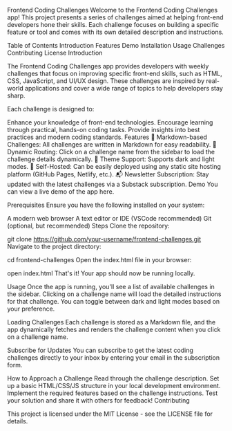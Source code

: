 Frontend Coding Challenges
Welcome to the Frontend Coding Challenges app! This project presents a series of challenges aimed at helping front-end developers hone their skills. Each challenge focuses on building a specific feature or tool and comes with its own detailed description and instructions.

Table of Contents
Introduction
Features
Demo
Installation
Usage
Challenges
Contributing
License
Introduction

The Frontend Coding Challenges app provides developers with weekly challenges that focus on improving specific front-end skills, such as HTML, CSS, JavaScript, and UI/UX design. These challenges are inspired by real-world applications and cover a wide range of topics to help developers stay sharp.

Each challenge is designed to:

Enhance your knowledge of front-end technologies.
Encourage learning through practical, hands-on coding tasks.
Provide insights into best practices and modern coding standards.
Features
📝 Markdown-based Challenges: All challenges are written in Markdown for easy readability.
📂 Dynamic Routing: Click on a challenge name from the sidebar to load the challenge details dynamically.
🌙 Theme Support: Supports dark and light modes.
🚀 Self-Hosted: Can be easily deployed using any static site hosting platform (GitHub Pages, Netlify, etc.).
📬 Newsletter Subscription: Stay updated with the latest challenges via a Substack subscription.
Demo
You can view a live demo of the app here.


Prerequisites
Ensure you have the following installed on your system:

A modern web browser
A text editor or IDE (VSCode recommended)
Git (optional, but recommended)
Steps
Clone the repository:


git clone https://github.com/your-username/frontend-challenges.git
Navigate to the project directory:


cd frontend-challenges
Open the index.html file in your browser:


open index.html
That's it! Your app should now be running locally.

Usage
Once the app is running, you'll see a list of available challenges in the sidebar. Clicking on a challenge name will load the detailed instructions for that challenge. You can toggle between dark and light modes based on your preference.

Loading Challenges
Each challenge is stored as a Markdown file, and the app dynamically fetches and renders the challenge content when you click on a challenge name.

Subscribe for Updates
You can subscribe to get the latest coding challenges directly to your inbox by entering your email in the subscription form.



How to Approach a Challenge
Read through the challenge description.
Set up a basic HTML/CSS/JS structure in your local development environment.
Implement the required features based on the challenge instructions.
Test your solution and share it with others for feedback!
Contributing


This project is licensed under the MIT License - see the LICENSE file for details.

